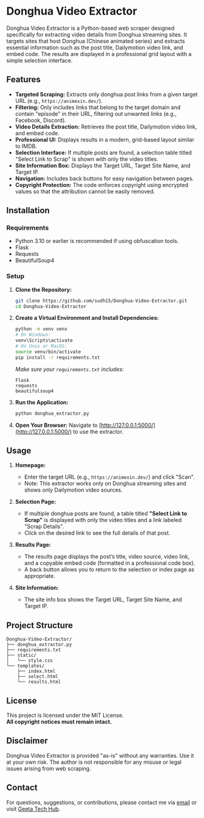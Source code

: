 # Donghua Video Extractor

Donghua Video Extractor is a Python-based web scraper designed specifically for extracting video details from Donghua streaming sites. It targets sites that host Donghua (Chinese animated series) and extracts essential information such as the post title, Dailymotion video link, and embed code. The results are displayed in a professional grid layout with a simple selection interface.

## Features

- **Targeted Scraping:** Extracts only donghua post links from a given target URL (e.g., `https://animexin.dev/`).
- **Filtering:** Only includes links that belong to the target domain and contain "episode" in their URL, filtering out unwanted links (e.g., Facebook, Discord).
- **Video Details Extraction:** Retrieves the post title, Dailymotion video link, and embed code.
- **Professional UI:** Displays results in a modern, grid-based layout similar to IMDB.
- **Selection Interface:** If multiple posts are found, a selection table titled "Select Link to Scrap" is shown with only the video titles.
- **Site Information Box:** Displays the Target URL, Target Site Name, and Target IP.
- **Navigation:** Includes back buttons for easy navigation between pages.
- **Copyright Protection:** The code enforces copyright using encrypted values so that the attribution cannot be easily removed.

## Installation

### Requirements
- Python 3.10 or earlier is recommended if using obfuscation tools.
- Flask
- Requests
- BeautifulSoup4

### Setup

1. **Clone the Repository:**
   ```bash
   git clone https://github.com/sudh15/Donghua-Video-Extractor.git
   cd Donghua-Video-Extractor
   ```

2. **Create a Virtual Environment and Install Dependencies:**
   ```bash
   python -m venv venv
   # On Windows:
   venv\Scripts\activate
   # On Unix or MacOS:
   source venv/bin/activate
   pip install -r requirements.txt
   ```
   *Make sure your `requirements.txt` includes:*
   ```
   Flask
   requests
   beautifulsoup4
   ```

3. **Run the Application:**
   ```bash
   python donghua_extractor.py
   ```

4. **Open Your Browser:**
   Navigate to [http://127.0.0.1:5000/](http://127.0.0.1:5000/) to use the extractor.

## Usage

1. **Homepage:**  
   - Enter the target URL (e.g., `https://animexin.dev/`) and click "Scan".
   - Note: This extractor works only on Donghua streaming sites and shows only Dailymotion video sources.

2. **Selection Page:**  
   - If multiple donghua posts are found, a table titled **"Select Link to Scrap"** is displayed with only the video titles and a link labeled "Scrap Details".
   - Click on the desired link to see the full details of that post.

3. **Results Page:**  
   - The results page displays the post’s title, video source, video link, and a copyable embed code (formatted in a professional code box).
   - A back button allows you to return to the selection or index page as appropriate.

4. **Site Information:**  
   - The site info box shows the Target URL, Target Site Name, and Target IP.

## Project Structure

```
Donghua-Video-Extractor/
├── donghua_extractor.py
├── requirements.txt
├── static/
│   └── style.css
└── templates/
    ├── index.html
    ├── select.html
    └── results.html
```

## License

This project is licensed under the MIT License.  
**All copyright notices must remain intact.**

## Disclaimer

Donghua Video Extractor is provided "as-is" without any warranties. Use it at your own risk. The author is not responsible for any misuse or legal issues arising from web scraping.

## Contact

For questions, suggestions, or contributions, please contact me via [email](mailto:sudhanshuthakur15@gmail.com) or visit [Geeta Tech Hub](https://geetatechhub.blogspot.com/).
